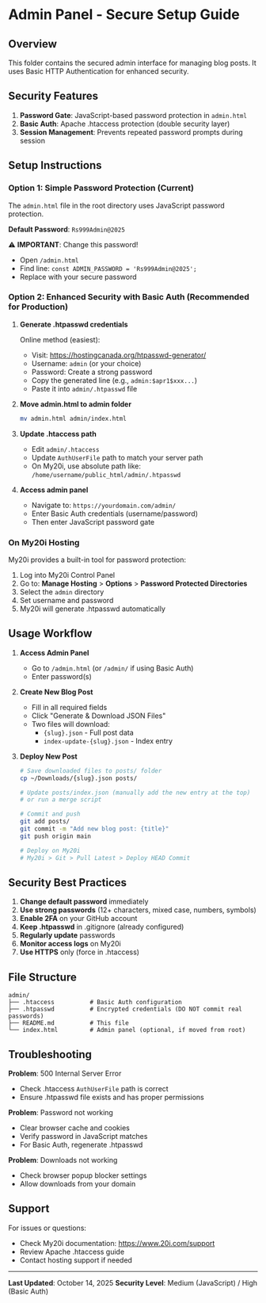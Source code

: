# Admin Panel - Secure Setup Guide

## Overview
This folder contains the secured admin interface for managing blog posts. It uses Basic HTTP Authentication for enhanced security.

## Security Features
1. **Password Gate**: JavaScript-based password protection in `admin.html`
2. **Basic Auth**: Apache .htaccess protection (double security layer)
3. **Session Management**: Prevents repeated password prompts during session

## Setup Instructions

### Option 1: Simple Password Protection (Current)
The `admin.html` file in the root directory uses JavaScript password protection.

**Default Password**: `Rs999Admin@2025`

⚠️ **IMPORTANT**: Change this password!
- Open `/admin.html`
- Find line: `const ADMIN_PASSWORD = 'Rs999Admin@2025';`
- Replace with your secure password

### Option 2: Enhanced Security with Basic Auth (Recommended for Production)

1. **Generate .htpasswd credentials**
   
   Online method (easiest):
   - Visit: https://hostingcanada.org/htpasswd-generator/
   - Username: `admin` (or your choice)
   - Password: Create a strong password
   - Copy the generated line (e.g., `admin:$apr1$xxx...`)
   - Paste it into `admin/.htpasswd` file

2. **Move admin.html to admin folder**
   ```bash
   mv admin.html admin/index.html
   ```

3. **Update .htaccess path**
   - Edit `admin/.htaccess`
   - Update `AuthUserFile` path to match your server path
   - On My20i, use absolute path like: `/home/username/public_html/admin/.htpasswd`

4. **Access admin panel**
   - Navigate to: `https://yourdomain.com/admin/`
   - Enter Basic Auth credentials (username/password)
   - Then enter JavaScript password gate

### On My20i Hosting

My20i provides a built-in tool for password protection:

1. Log into My20i Control Panel
2. Go to: **Manage Hosting** > **Options** > **Password Protected Directories**
3. Select the `admin` directory
4. Set username and password
5. My20i will generate .htpasswd automatically

## Usage Workflow

1. **Access Admin Panel**
   - Go to `/admin.html` (or `/admin/` if using Basic Auth)
   - Enter password(s)

2. **Create New Blog Post**
   - Fill in all required fields
   - Click "Generate & Download JSON Files"
   - Two files will download:
     - `{slug}.json` - Full post data
     - `index-update-{slug}.json` - Index entry

3. **Deploy New Post**
   ```bash
   # Save downloaded files to posts/ folder
   cp ~/Downloads/{slug}.json posts/
   
   # Update posts/index.json (manually add the new entry at the top)
   # or run a merge script
   
   # Commit and push
   git add posts/
   git commit -m "Add new blog post: {title}"
   git push origin main
   
   # Deploy on My20i
   # My20i > Git > Pull Latest > Deploy HEAD Commit
   ```

## Security Best Practices

1. **Change default password** immediately
2. **Use strong passwords** (12+ characters, mixed case, numbers, symbols)
3. **Enable 2FA** on your GitHub account
4. **Keep .htpasswd** in .gitignore (already configured)
5. **Regularly update** passwords
6. **Monitor access logs** on My20i
7. **Use HTTPS** only (force in .htaccess)

## File Structure

```
admin/
├── .htaccess          # Basic Auth configuration
├── .htpasswd          # Encrypted credentials (DO NOT commit real passwords)
├── README.md          # This file
└── index.html         # Admin panel (optional, if moved from root)
```

## Troubleshooting

**Problem**: 500 Internal Server Error
- Check .htaccess `AuthUserFile` path is correct
- Ensure .htpasswd file exists and has proper permissions

**Problem**: Password not working
- Clear browser cache and cookies
- Verify password in JavaScript matches
- For Basic Auth, regenerate .htpasswd

**Problem**: Downloads not working
- Check browser popup blocker settings
- Allow downloads from your domain

## Support

For issues or questions:
- Check My20i documentation: https://www.20i.com/support
- Review Apache .htaccess guide
- Contact hosting support if needed

---

**Last Updated**: October 14, 2025
**Security Level**: Medium (JavaScript) / High (Basic Auth)
